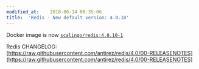 ```yaml
---
modified_at:	2018-06-14 08:35:06
title:	'Redis - New default version: 4.0.10'
---
```


Docker image is now [`scalingo/redis:4.0.10-1`](https://hub.docker.com/r/scalingo/redis/)

Redis CHANGELOG: [https://raw.githubusercontent.com/antirez/redis/4.0/00-RELEASENOTES](https://raw.githubusercontent.com/antirez/redis/4.0/00-RELEASENOTES)
